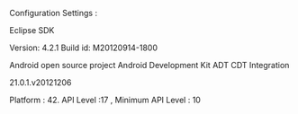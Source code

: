 Configuration Settings  :


Eclipse SDK

Version: 4.2.1
Build id: M20120914-1800

Android open source project
Android Development Kit 
ADT CDT Integration

21.0.1.v20121206

Platform : 42. API Level :17 , Minimum API Level : 10
